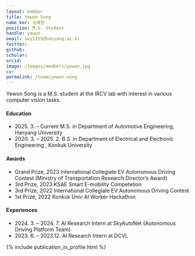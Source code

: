 ```yaml
---
layout: member
title: Yewon Song
name_kor: 송예원
position: M.S. Student
handle: yewon
email: swy1155@hanyang.ac.kr
twitter: 
github: 
scholar: 
orcid: 
image: /images/members/yewon.jpg
cv: 
permalink: /team/yewon-song
---
```


Yewon Song is a M.S. student at the IRCV lab with interest in various computer vision tasks.


#### Education

<ul class="chronological">
  <li><span>2025. 3. – Current</span> M.S. in Department of Automotive Engineering, Hanyang University</li>
  <li><span>2020. 3. – 2025. 2.</span> B.S. in Department of Electrical and Electronic Engineering
, Konkuk University</li>
  
</ul>

#### Awards
<ul class="chronological">
  <li>Grand Prize, 2023 International Collegiate EV Autonomous Driving Contest (Ministry of Transportation Research Director’s Award)  </li>
  <li>3rd Prize, 2023  KSAE Smart E-mobility Competetion</li>
  <li>3rd Prize, 2022 International Collegiate EV Autonomous Driving Contest</li>
  <li>1st Prize, 2022 Konkuk Univ AI Worker Hackathon</li>
</ul>

#### Experiences
<ul class="chronological">
  <li><span>2024. 3. – 2024. 7.</span> AI Research Intern at SkyAutoNet (Autonomous Driving Platform Team) </li>

  <li><span>2023. 6. – 2023.12.</span> AI Research Intern at DCVL </li>

</ul>



{% include publication_in_profile.html %}
